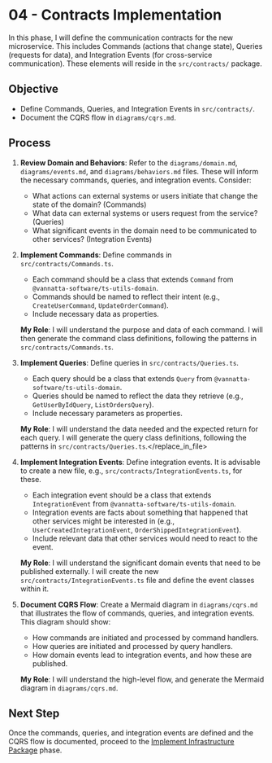 # 04 - Contracts Implementation

In this phase, I will define the communication contracts for the new microservice. This includes Commands (actions that change state), Queries (requests for data), and Integration Events (for cross-service communication). These elements will reside in the `src/contracts/` package.

## Objective

*   Define Commands, Queries, and Integration Events in `src/contracts/`.
*   Document the CQRS flow in `diagrams/cqrs.md`.

## Process

1.  **Review Domain and Behaviors**:
    Refer to the `diagrams/domain.md`, `diagrams/events.md`, and `diagrams/behaviors.md` files. These will inform the necessary commands, queries, and integration events. Consider:
    *   What actions can external systems or users initiate that change the state of the domain? (Commands)
    *   What data can external systems or users request from the service? (Queries)
    *   What significant events in the domain need to be communicated to other services? (Integration Events)

2.  **Implement Commands**:
    Define commands in `src/contracts/Commands.ts`.
    *   Each command should be a class that extends `Command` from `@vannatta-software/ts-utils-domain`.
    *   Commands should be named to reflect their intent (e.g., `CreateUserCommand`, `UpdateOrderCommand`).
    *   Include necessary data as properties.

    **My Role**: I will understand the purpose and data of each command. I will then generate the command class definitions, following the patterns in `src/contracts/Commands.ts`.

3.  **Implement Queries**:
    Define queries in `src/contracts/Queries.ts`.
    *   Each query should be a class that extends `Query` from `@vannatta-software/ts-utils-domain`.
    *   Queries should be named to reflect the data they retrieve (e.g., `GetUserByIdQuery`, `ListOrdersQuery`).
    *   Include necessary parameters as properties.

    **My Role**: I will understand the data needed and the expected return for each query. I will generate the query class definitions, following the patterns in `src/contracts/Queries.ts`.</replace_in_file>

4.  **Implement Integration Events**:
    Define integration events. It is advisable to create a new file, e.g., `src/contracts/IntegrationEvents.ts`, for these.
    *   Each integration event should be a class that extends `IntegrationEvent` from `@vannatta-software/ts-utils-domain`.
    *   Integration events are facts about something that happened that other services might be interested in (e.g., `UserCreatedIntegrationEvent`, `OrderShippedIntegrationEvent`).
    *   Include relevant data that other services would need to react to the event.

    **My Role**: I will understand the significant domain events that need to be published externally. I will create the new `src/contracts/IntegrationEvents.ts` file and define the event classes within it.

5.  **Document CQRS Flow**:
    Create a Mermaid diagram in `diagrams/cqrs.md` that illustrates the flow of commands, queries, and integration events. This diagram should show:
    *   How commands are initiated and processed by command handlers.
    *   How queries are initiated and processed by query handlers.
    *   How domain events lead to integration events, and how these are published.

    **My Role**: I will understand the high-level flow, and generate the Mermaid diagram in `diagrams/cqrs.md`.

## Next Step

Once the commands, queries, and integration events are defined and the CQRS flow is documented, proceed to the [Implement Infrastructure Package](05-infrastructure-implementation.md) phase.
